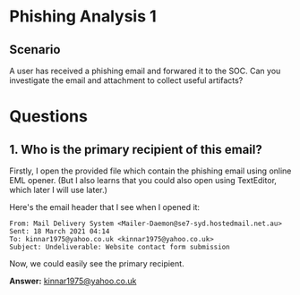 # Phishing Analysis 1

## Scenario

A user has received a phishing email and forwared it to the SOC. Can you investigate the email and attachment to collect useful artifacts?

# Questions

## 1. Who is the primary recipient of this email?

Firstly, I open the provided file which contain the phishing email using online EML opener. (But I also learns that you could also open using TextEditor, which later I will use later.)

Here's the email header that I see when I opened it:

```
From: Mail Delivery System <Mailer-Daemon@se7-syd.hostedmail.net.au>
Sent: 18 March 2021 04:14
To: kinnar1975@yahoo.co.uk <kinnar1975@yahoo.co.uk>
Subject: Undeliverable: Website contact form submission
```

Now, we could easily see the primary recipient.

**Answer:** kinnar1975@yahoo.co.uk